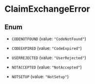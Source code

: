 

# ClaimExchangeError

## Enum


* `CODENOTFOUND` (value: `"CodeNotFound"`)

* `CODEEXPIRED` (value: `"CodeExpired"`)

* `USERREJECTED` (value: `"UserRejected"`)

* `NOTACCEPTED` (value: `"NotAccepted"`)

* `NOTSETUP` (value: `"NotSetup"`)



